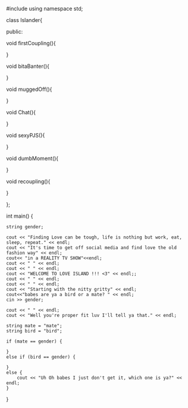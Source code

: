 #include <iostream>
  using namespace std;
  
  
  class Islander{
  
  public:
  
  void firstCoupling(){
  
  }
  
  void bitaBanter(){
  
  }
  
  void muggedOff(){
  
  }
  
  void Chat(){

  }
  
  void sexyPJS(){
  
  }
  
  void dumbMoment(){
  
  }
  
  void recoupling(){
  
  }
  
  
  };
  
  
 int main() {


	string gender;

	cout << "Finding Love can be tough, life is nothing but work, eat, sleep, repeat." << endl;
	cout << "It's time to get off social media and find love the old fashion way" << endl;
	cout<< "in a REALITY TV SHOW"<<endl;
	cout << " " << endl;
	cout << " " << endl;
	cout << "WELCOME TO LOVE ISLAND !!! <3" << endl;;
	cout << " " << endl;
	cout << " " << endl;
	cout << "Starting with the nitty gritty" << endl;
	cout<<"babes are ya a bird or a mate? " << endl;
	cin >> gender;
	
	cout << " " << endl;
	cout << "Well you're proper fit luv I'll tell ya that." << endl;

	string mate = "mate";
	string bird = "bird";

	if (mate == gender) {

	}
	else if (bird == gender) {

	}
	else {
		cout << "Uh Oh babes I just don't get it, which one is ya?" << endl;
	}
}
  
  
  
  
  
  
  
  
